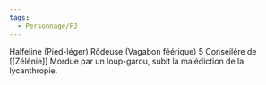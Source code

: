 ```yaml
---
tags:
  - Personnage/PJ
---
```

Halfeline (Pied-léger)
Rôdeuse (Vagabon féérique) 5
Conseilère de [[Zélénie]]
Mordue par un loup-garou, subit la malédiction de la lycanthropie.
